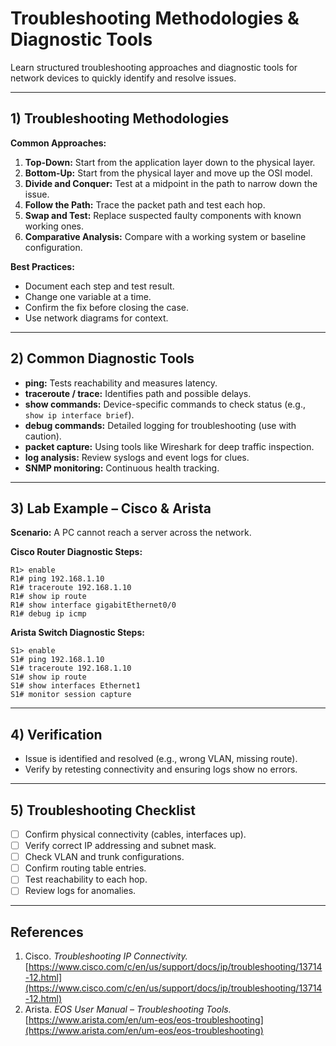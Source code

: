 # Troubleshooting Methodologies & Diagnostic Tools 

Learn structured troubleshooting approaches and diagnostic tools for network devices to quickly identify and resolve issues.

---

## 1) Troubleshooting Methodologies

**Common Approaches:**

1. **Top-Down:** Start from the application layer down to the physical layer.
2. **Bottom-Up:** Start from the physical layer and move up the OSI model.
3. **Divide and Conquer:** Test at a midpoint in the path to narrow down the issue.
4. **Follow the Path:** Trace the packet path and test each hop.
5. **Swap and Test:** Replace suspected faulty components with known working ones.
6. **Comparative Analysis:** Compare with a working system or baseline configuration.

**Best Practices:**

* Document each step and test result.
* Change one variable at a time.
* Confirm the fix before closing the case.
* Use network diagrams for context.

---

## 2) Common Diagnostic Tools

* **ping:** Tests reachability and measures latency.
* **traceroute / trace:** Identifies path and possible delays.
* **show commands:** Device-specific commands to check status (e.g., `show ip interface brief`).
* **debug commands:** Detailed logging for troubleshooting (use with caution).
* **packet capture:** Using tools like Wireshark for deep traffic inspection.
* **log analysis:** Review syslogs and event logs for clues.
* **SNMP monitoring:** Continuous health tracking.

---

## 3) Lab Example – Cisco & Arista

**Scenario:** A PC cannot reach a server across the network.

**Cisco Router Diagnostic Steps:**

```
R1> enable
R1# ping 192.168.1.10
R1# traceroute 192.168.1.10
R1# show ip route
R1# show interface gigabitEthernet0/0
R1# debug ip icmp
```

**Arista Switch Diagnostic Steps:**

```
S1> enable
S1# ping 192.168.1.10
S1# traceroute 192.168.1.10
S1# show ip route
S1# show interfaces Ethernet1
S1# monitor session capture
```

---

## 4) Verification

* Issue is identified and resolved (e.g., wrong VLAN, missing route).
* Verify by retesting connectivity and ensuring logs show no errors.

---

## 5) Troubleshooting Checklist

* [ ] Confirm physical connectivity (cables, interfaces up).
* [ ] Verify correct IP addressing and subnet mask.
* [ ] Check VLAN and trunk configurations.
* [ ] Confirm routing table entries.
* [ ] Test reachability to each hop.
* [ ] Review logs for anomalies.

---

## References

1. Cisco. *Troubleshooting IP Connectivity.* [https://www.cisco.com/c/en/us/support/docs/ip/troubleshooting/13714-12.html](https://www.cisco.com/c/en/us/support/docs/ip/troubleshooting/13714-12.html)
2. Arista. *EOS User Manual – Troubleshooting Tools.* [https://www.arista.com/en/um-eos/eos-troubleshooting](https://www.arista.com/en/um-eos/eos-troubleshooting)

